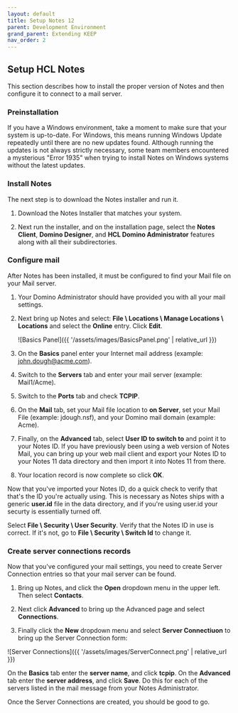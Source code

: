```yaml
---
layout: default
title: Setup Notes 12
parent: Development Environment
grand_parent: Extending KEEP
nav_order: 2
---
```


## Setup HCL Notes

This section describes how to install the proper version of Notes and then configure it to connect to a mail server.

### Preinstallation

If you have a Windows environment, take a moment to make sure that your system is up-to-date. For Windows, this means running Windows Update repeatedly until there are no new updates found. Although running the updates is not always strictly necessary, some team members encountered a mysterious "Error 1935" when trying to install Notes on Windows systems without the latest updates.

### Install Notes

The next step is to download the Notes installer and run it.

1. Download the Notes Installer that matches your system.

2. Next run the installer, and on the installation page, select the **Notes Client**, **Domino Designer**, and **HCL Domino Administrator** features along with all their subdirectories.

### Configure mail

After Notes has been installed, it must be configured to find your Mail file on your Mail server.

1. Your Domino Administrator should have provided you with all your mail settings.

2. Next bring up Notes and select: **File \ Locations \ Manage Locations \ Locations** and select the **Online** entry. Click **Edit**.

   ![Basics Panel]({{ '/assets/images/BasicsPanel.png' | relative_url }})

3. On the **Basics** panel enter your Internet mail address (example: john.dough@acme.com).

4. Switch to the **Servers** tab and enter your mail server (example: Mail1/Acme).

5. Switch to the **Ports** tab and check **TCPIP**.

6. On the **Mail** tab, set your Mail file location to **on Server**, set your Mail File (example: jdough.nsf), and your Domino mail domain (example: Acme).

7. Finally, on the **Advanced** tab, select **User ID to switch to** and point it to your Notes ID. If you have previously been using a web version of Notes Mail, you can bring up your web mail client and export your Notes ID to your Notes 11 data directory and then import it into Notes 11 from there.

8. Your location record is now complete so click **OK**.

Now that you've imported your Notes ID, do a quick check to verify that that's the ID you're actually using. This is necessary as Notes ships with a generic **user.id** file in the data directory, and if you're using user.id your securty is essentially turned off.

Select **File \ Security \ User Security**. Verify that the Notes ID in use is correct. If it's not, go to **File \ Security \ Switch Id** to change it.

### Create server connections records

Now that you've configured your mail settings, you need to create Server Connection entries so that your mail server can be found.

1. Bring up Notes, and click the **Open** dropdown menu in the upper left. Then select **Contacts**.

2. Next click **Advanced** to bring up the Advanced page and select **Connections**.

3. Finally click the **New** dropdown menu and select **Server Connectiuon** to bring up the Server Connection form:

![Server Connections]({{ '/assets/images/ServerConnect.png' | relative_url }})

On the **Basics** tab enter the **server name**, and click **tcpip**. On the **Advanced** tab enter the **server address**, and click **Save**. Do this for each of the servers listed in the mail message from your Notes Administrator.

Once the Server Connections are created, you should be good to go.
